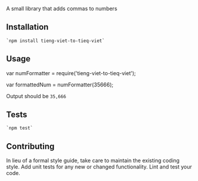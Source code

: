 A small library that adds commas to numbers

## Installation

    `npm install tieng-viet-to-tieq-viet`

## Usage

var numFormatter = require('tieng-viet-to-tieq-viet');

var formattedNum = numFormatter(35666);


Output should be `35,666`


## Tests

    `npm test`

## Contributing

In lieu of a formal style guide, take care to maintain the existing coding style. Add unit tests for any new or changed functionality. Lint and test your code.